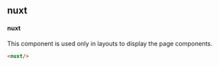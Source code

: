 ## nuxt
#### nuxt
This component is used only in layouts to display the page components.
```html
<nuxt/>
```